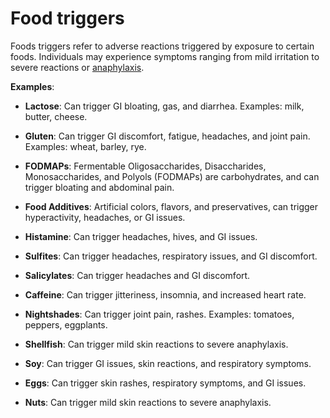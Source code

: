 [//]: # (
source: gpt-3 + jph editing
tags: foods triggers
)

# Food triggers

Foods triggers refer to adverse reactions triggered by exposure to certain foods. Individuals may experience symptoms ranging from mild irritation to severe reactions or [anaphylaxis](../anaphylaxis/).

**Examples**:

* **Lactose**: Can trigger GI bloating, gas, and diarrhea. Examples: milk, butter, cheese.

* **Gluten**: Can trigger GI discomfort, fatigue, headaches, and joint pain. Examples: wheat, barley, rye.

* **FODMAPs**: Fermentable Oligosaccharides, Disaccharides, Monosaccharides, and Polyols (FODMAPs) are carbohydrates, and can trigger bloating and abdominal pain.

* **Food Additives**: Artificial colors, flavors, and preservatives, can trigger hyperactivity, headaches, or GI issues.

* **Histamine**: Can trigger headaches, hives, and GI issues.

* **Sulfites**: Can trigger headaches, respiratory issues, and GI discomfort.

* **Salicylates**: Can trigger headaches and GI discomfort.

* **Caffeine**: Can trigger jitteriness, insomnia, and increased heart rate.

* **Nightshades**: Can trigger joint pain, rashes. Examples: tomatoes, peppers, eggplants.

* **Shellfish**: Can trigger mild skin reactions to severe anaphylaxis.

* **Soy**: Can trigger GI issues, skin reactions, and respiratory symptoms.

* **Eggs**: Can trigger skin rashes, respiratory symptoms, and GI issues.

* **Nuts**: Can trigger mild skin reactions to severe anaphylaxis.
